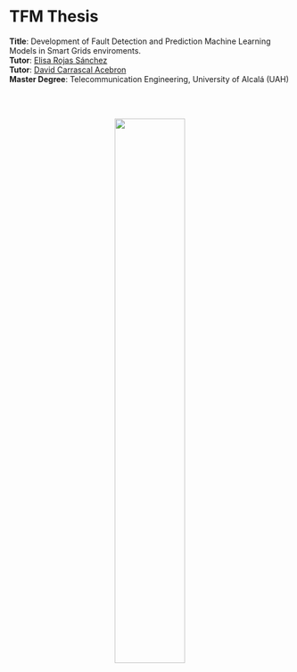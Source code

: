 # TFM Thesis

**Title**: Development of Fault Detection and Prediction Machine Learning Models in Smart Grids enviroments. <br>
**Tutor**: [Elisa Rojas Sánchez](https://scholar.google.es/citations?user=Dgn0ShwAAAAJ&hl=es) <br>
**Tutor**: [David Carrascal Acebron](https://scholar.google.com/citations?user=__rsKBoAAAAJ&hl=es) <br>
**Master Degree**: Telecommunication Engineering, University of Alcalá (UAH)<br>

<br>
<br>
<p align="center">
  <img src="https://i.imgur.com/KPxY6u0.jpg" width="50%"/>
</p>
